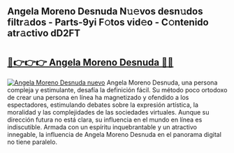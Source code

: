 ## Angela Moreno Desnuda N𝚞𝚎vos desn𝚞dos filtr𝚊dos - Parts-9yi F𝚘tos vid𝚎o - C𝚘ntenido atr𝚊ctivo dD2FT

# <h2><a href="http://mbbjfe.tromn.icu/?c=Angela+Moreno+Desnuda">🔗👉👉👉 Angela Moreno Desnuda 🔗🔗</a></h2>

[![Angela Moreno Desnuda nuevo](https://i.imgur.com/pEAQMta.gif)](http://mbbjfe.tromn.icu/?c=Angela+Moreno+Desnuda)
Angela Moreno Desnuda, una persona compleja y estimulante, desafía la definición fácil. Su método poco ortodoxo de crear una persona en línea ha magnetizado y ofendido a los espectadores, estimulando debates sobre la expresión artística, la moralidad y las complejidades de las sociedades virtuales. Aunque su dirección futura no está clara, su influencia en el mundo en línea es indiscutible. Armada con un espíritu inquebrantable y un atractivo innegable, la influencia de Angela Moreno Desnuda en el panorama digital no tiene paralelo.
